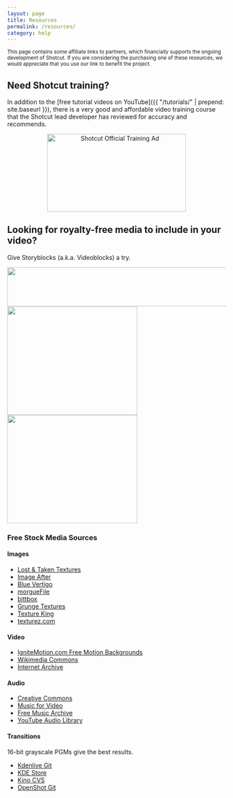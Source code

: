 ```yaml
---
layout: page
title: Resources
permalink: /resources/
category: help
---
```

<small>
This page contains some affiliate links to partners, which financially supports the
ongoing development of Shotcut. If you are considering the purchasing one of
these resources, we would appreciate that you use our link to benefit the project.
</small>

## Need Shotcut training?

In addition to the [free tutorial videos on YouTube]({{ "/tutorials/" | prepend: site.baseurl }}),
there is a very good and affordable video training course that the Shotcut lead
developer has reviewed for accuracy and recommends.

<center>
<a href="https://betterbusiness.zenler.com/courses/video-editing-made-easy-with-shotcut-video-editor&affiliate=1367">
<img src="{{ "/assets/img/resources/shotcut-official-training.png" | prepend: site.baseurl }}" alt="Shotcut Official Training Ad" width="320" height="180"></a>
</center>

<!--
## Want to charge money for people to view your videos?

Or, do you need a Web-based collaboration tool for reviewing your videos with
customers or team members? Then, consider a Vimeo PRO membership!
-->

## Looking for royalty-free media to include in your video?

Give Storyblocks (a.k.a. Videoblocks) a try.

<a href="https://videoblocks.go2cloud.org/aff_c?offer_id=18&aff_id=2503&file_id=452" target="_blank"><img src="https://media.go2speed.org/brand/files/videoblocks/18/728x90-sbidefault-400kstockimage-tryfree7days.png" width="728" height="90" border="0" /></a><img src="https://videoblocks.go2cloud.org/aff_i?offer_id=18&file_id=452&aff_id=2503" width="1" height="1">  
<a href="https://videoblocks.go2cloud.org/aff_c?offer_id=12&aff_id=2503&url_id=44&file_id=106" target="_blank"><img src="https://media.go2speed.org/brand/files/videoblocks/12/300x250-vbcoppervalley-startdownloading-ga115kft.png" width="300" height="250" border="0" /></a><img src="https://videoblocks.go2cloud.org/aff_i?offer_id=12&file_id=106&aff_id=2503&url_id=44&source=shotcut.com" width="1" height="1">
<a href="https://videoblocks.go2cloud.org/aff_c?offer_id=22&aff_id=2503&url_id=70&file_id=248" target="_blank"><img src="https://media.go2speed.org/brand/files/videoblocks/22/300x250-abviolin-startcreating-115krfsmc.png" width="300" height="250" border="0" /></a><img src="https://videoblocks.go2cloud.org/aff_i?offer_id=22&file_id=248&aff_id=2503&url_id=70" width="1" height="1">

### Free Stock Media Sources

#### Images

- [Lost & Taken Textures](http://lostandtaken.com/gallery)
- [Image After](http://www.imageafter.com/)
- [Blue Vertigo](http://www.bluevertigo.com.ar/bluevertigo.htm)
- [morgueFile](http://www.morguefile.com/)
- [bittbox](http://www.bittbox.com/)
- [Grunge Textures](http://www.grungetextures.com/)
- [Texture King](http://www.textureking.com/)
- [texturez.com](http://texturez.com/)

#### Video

- [IgniteMotion.com Free Motion Backgrounds](http://www.ignitemotion.com/)
- [Wikimedia Commons](https://commons.wikimedia.org/)
- [Internet Archive](https://archive.org/)

#### Audio

- [Creative Commons](https://creativecommons.org/legalmusicforvideos)
- [Music for Video](https://music-for-video.com/)
- [Free Music Archive](http://freemusicarchive.org/)
- [YouTube Audio Library](https://www.youtube.com/audiolibrary/music)

#### Transitions

16-bit grayscale PGMs give the best results.

- [Kdenlive Git](https://cgit.kde.org/kdenlive.git/tree/data/lumas/HD)
- [KDE Store](https://store.kde.org/browse/cat/185/ord/top/)
- [Kino CVS](https://sourceforge.net/p/kino/code/HEAD/tree/trunk/kino/src/timfx/lumas/)
- [OpenShot Git](https://github.com/OpenShot/openshot-qt/tree/master/src/titles)
